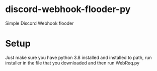 # discord-webhook-flooder-py
Simple Discord Webhook flooder
# Setup
Just make sure you have python 3.8 installed and installed to path, run installer in the file that you downloaded and then run WebReq.py
